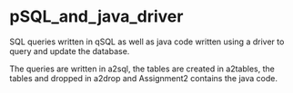 pSQL_and_java_driver
====================

SQL queries written in qSQL as well as java code written using a driver to query and update the database.

The queries are written in a2sql, the tables are created in a2tables, the tables and dropped in a2drop and Assignment2 contains the java code.
